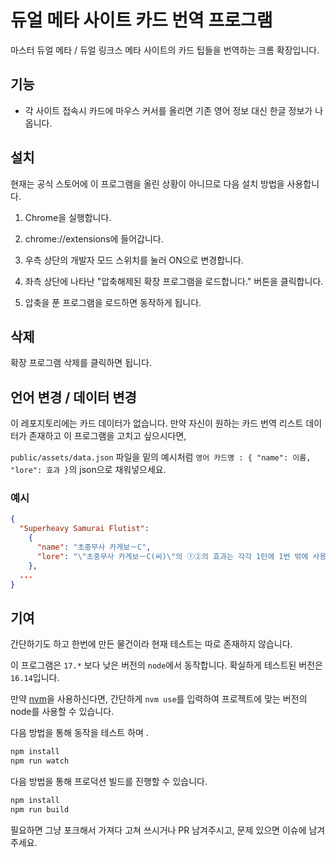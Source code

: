 # 듀얼 메타 사이트 카드 번역 프로그램

마스터 듀얼 메타 / 듀얼 링크스 메타 사이트의 카드 팁들을 번역하는 크롬 확장입니다.

## 기능

- 각 사이트 접속시 카드에 마우스 커서를 올리면 기존 영어 정보 대신 한글 정보가 나옵니다.

## 설치

현재는 공식 스토어에 이 프로그램을 올린 상황이 아니므로 다음 설치 방법을 사용합니다.

1. Chrome을 실행합니다.

2. chrome://extensions에 들어갑니다.

3. 우측 상단의 개발자 모드 스위치를 눌러 ON으로 변경합니다.

4. 좌측 상단에 나타난 "압축해제된 확장 프로그램을 로드합니다." 버튼을 클릭합니다.

5. 압축을 푼 프로그램을 로드하면 동작하게 됩니다.

## 삭제

확장 프로그램 삭제를 클릭하면 됩니다.

## 언어 변경 / 데이터 변경

이 레포지토리에는 카드 데이터가 없습니다. 만약 자신이 원하는 카드 번역 리스트 데이터가 존재하고 이 프로그램을 고치고 싶으시다면,

```public/assets/data.json``` 파일을 밑의 예시처럼 ```영어 카드명 : { "name": 이름, "lore": 효과 }```의 json으로 채워넣으세요.

### 예시

```json
{
  "Superheavy Samurai Flutist":
    {
      "name": "초중무사 카게보－C",
      "lore": "\"초중무사 카게보－C(씨)\"의 ①②의 효과는 각각 1턴에 1번 밖에 사용할 수 없다. ①: 이 카드를 릴리스하고 발동할 수 있다. 패에서 \"초중무사\" 몬스터 1장을 특수 소환한다. ②: 자신 필드의 \"초중무사\" 몬스터가 효과의 대상이 되었을 때, 묘지의 이 카드를 제외하고 발동할 수 있다. 그 발동을 무효로 하고 파괴한다. 이 효과는 상대 턴에도 발동할 수 있다."
    },
  ...
}
```

## 기여

간단하기도 하고 한번에 만든 물건이라 현재 테스트는 따로 존재하지 않습니다.

이 프로그램은 ```17.*``` 보다 낮은 버전의 ```node```에서 동작합니다. 확실하게 테스트된 버전은 ```16.14```입니다.

만약 [nvm](https://github.com/nvm-sh/nvm)을 사용하신다면, 간단하게 ```nvm use```를 입력하여 프로젝트에 맞는 버전의 node를 사용할 수 있습니다.

다음 방법을 통해 동작을 테스트 하며 .

```bash
npm install
npm run watch
```

다음 방법을 통해 프로덕션 빌드를 진행할 수 있습니다.

```bash
npm install
npm run build
```

필요하면 그냥 포크해서 가져다 고쳐 쓰시거나 PR 남겨주시고, 문제 있으면 이슈에 남겨주세요.
